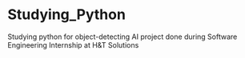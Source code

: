 # Studying_Python
Studying python for object-detecting AI project done during Software Engineering Internship at H&T Solutions
